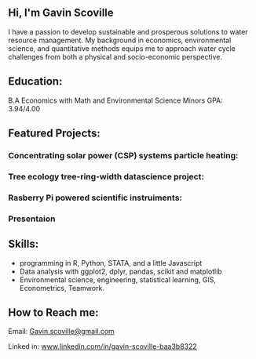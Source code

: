 ## Hi, I'm Gavin Scoville
I have a passion to develop sustainable and prosperous solutions to water resource management. My background in economics, environmental science, and quantitative methods equips me to approach water cycle challenges from both a physical and socio-economic perspective. 

## Education: 
B.A Economics with Math and Environmental Science Minors 
GPA: 3.94/4.00 

## Featured Projects:

### Concentrating solar power (CSP) systems particle heating: 

### Tree ecology tree-ring-width datascience project: 

### Rasberry Pi powered scientific instruiments: 

### Presentaion 

## Skills: 
- programming in R, Python, STATA, and a little Javascript
- Data analysis with ggplot2, dplyr, pandas, scikit and matplotlib
- Environmental science, engineering, statistical learning, GIS, Econometrics, Teamwork.

## How to Reach me: 
Email: Gavin.scoville@gmail.com 

Linked in: www.linkedin.com/in/gavin-scoville-baa3b8322

<!--

-->
